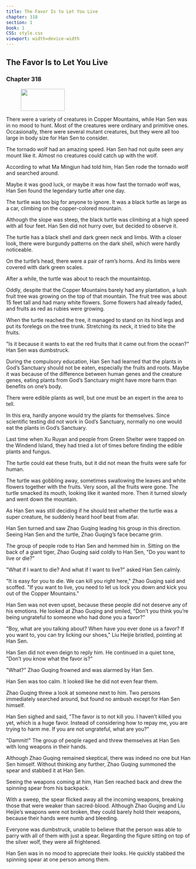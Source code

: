 ```yaml
---
title: The Favor Is to Let You Live
chapter: 318
section: 1
book: 1
CSS: style.css
viewport: width=device-width
---
```


## The Favor Is to Let You Live

### Chapter 318

<figure>
	<img src="../Images/gem.gif" alt="" id="gem" width="120" height="60" />
</figure>

There were a variety of creatures in Copper Mountains, while Han Sen was in no mood to hunt. Most of the creatures were ordinary and primitive ones. Occasionally, there were several mutant creatures, but they were all too large in body size for Han Sen to consider.

The tornado wolf had an amazing speed. Han Sen had not quite seen any mount like it. Almost no creatures could catch up with the wolf.

According to what Ma Mingjun had told him, Han Sen rode the tornado wolf and searched around.

Maybe it was good luck, or maybe it was how fast the tornado wolf was, Han Sen found the legendary turtle after one day.

The turtle was too big for anyone to ignore. It was a black turtle as large as a car, climbing on the copper-colored mountain.

Although the slope was steep, the black turtle was climbing at a high speed with all four feet. Han Sen did not hurry over, but decided to observe it.

The turtle has a black shell and dark green neck and limbs. With a closer look, there were burgundy patterns on the dark shell, which were hardly noticeable.

On the turtle’s head, there were a pair of ram’s horns. And its limbs were covered with dark green scales.

After a while, the turtle was about to reach the mountaintop.

Oddly, despite that the Copper Mountains barely had any plantation, a lush fruit tree was growing on the top of that mountain. The fruit tree was about 15 feet tall and had many white flowers. Some flowers had already faded, and fruits as red as rubies were growing.

When the turtle reached the tree, it managed to stand on its hind legs and put its forelegs on the tree trunk. Stretching its neck, it tried to bite the fruits.

"Is it because it wants to eat the red fruits that it came out from the ocean?" Han Sen was dumbstruck.

During the compulsory education, Han Sen had learned that the plants in God’s Sanctuary should not be eaten, especially the fruits and roots. Maybe it was because of the difference between human genes and the creature genes, eating plants from God’s Sanctuary might have more harm than benefits on one’s body.

There were edible plants as well, but one must be an expert in the area to tell.

In this era, hardly anyone would try the plants for themselves. Since scientific testing did not work in God’s Sanctuary, normally no one would eat the plants in God’s Sanctuary.

Last time when Xu Ruyan and people from Green Shelter were trapped on the Windend Island, they had tried a lot of times before finding the edible plants and fungus.

The turtle could eat these fruits, but it did not mean the fruits were safe for human.

The turtle was gobbling away, sometimes swallowing the leaves and white flowers together with the fruits. Very soon, all the fruits were gone. The turtle smacked its mouth, looking like it wanted more. Then it turned slowly and went down the mountain.

As Han Sen was still deciding if he should test whether the turtle was a super creature, he suddenly heard hoof beat from afar.

Han Sen turned and saw Zhao Guqing leading his group in this direction. Seeing Han Sen and the turtle, Zhao Guqing’s face became grim.

The group of people rode to Han Sen and hemmed him in. Sitting on the back of a giant tiger, Zhao Guqing said coldly to Han Sen, "Do you want to live or die?"

"What if I want to die? And what if I want to live?" asked Han Sen calmly.

"It is easy for you to die. We can kill you right here," Zhao Guqing said and scoffed. "If you want to live, you need to let us lock you down and kick you out of the Copper Mountains."

Han Sen was not even upset, because these people did not deserve any of his emotions. He looked at Zhao Guqing and smiled, "Don’t you think you’re being ungrateful to someone who had done you a favor?"

"Boy, what are you talking about? When have you ever done us a favor? If you want to, you can try licking our shoes," Liu Heijie bristled, pointing at Han Sen.

Han Sen did not even deign to reply him. He continued in a quiet tone, "Don’t you know what the favor is?"

"What?" Zhao Guqing frowned and was alarmed by Han Sen.

Han Sen was too calm. It looked like he did not even fear them.

Zhao Guqing threw a look at someone next to him. Two persons immediately searched around, but found no ambush except for Han Sen himself.

Han Sen sighed and said, "The favor is to not kill you. I haven’t killed you yet, which is a huge favor. Instead of considering how to repay me, you are trying to harm me. If you are not ungrateful, what are you?"

"Dammit!" The group of people raged and threw themselves at Han Sen with long weapons in their hands.

Although Zhao Guqing remained skeptical, there was indeed no one but Han Sen himself. Without thinking any further, Zhao Guqing summoned the spear and stabbed it at Han Sen.

Seeing the weapons coming at him, Han Sen reached back and drew the spinning spear from his backpack.

With a sweep, the spear flicked away all the incoming weapons, breaking those that were weaker than sacred-blood. Although Zhao Guqing and Liu Heijie’s weapons were not broken, they could barely hold their weapons, because their hands were numb and bleeding.

Everyone was dumbstruck, unable to believe that the person was able to parry with all of them with just a spear. Regarding the figure sitting on top of the silver wolf, they were all frightened.

Han Sen was in no mood to appreciate their looks. He quickly stabbed the spinning spear at one person among them.